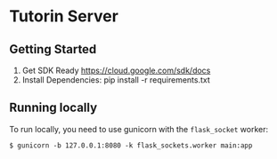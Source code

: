 # Tutorin Server

## Getting Started
1. Get SDK Ready https://cloud.google.com/sdk/docs
2. Install Dependencies: pip install -r requirements.txt

## Running locally
To run locally, you need to use gunicorn with the ``flask_socket`` worker:

    $ gunicorn -b 127.0.0.1:8080 -k flask_sockets.worker main:app
